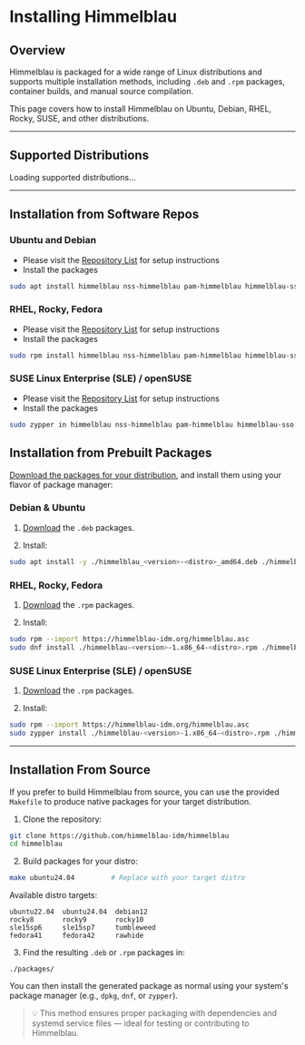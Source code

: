 # Installing Himmelblau

## Overview

Himmelblau is packaged for a wide range of Linux distributions and supports multiple installation methods, including `.deb` and `.rpm` packages, container builds, and manual source compilation.

This page covers how to install Himmelblau on Ubuntu, Debian, RHEL, Rocky, SUSE, and other distributions.

---

## Supported Distributions

<div id="supported-distros">
  Loading supported distributions...
</div>

---

## Installation from Software Repos

### Ubuntu and Debian

* Please visit the [Repository List](./advanced/Ubuntu-and-Debian-Repos.md) for setup instructions
* Install the packages
```bash
sudo apt install himmelblau nss-himmelblau pam-himmelblau himmelblau-sso
```

### RHEL, Rocky, Fedora

* Please visit the [Repository List](./advanced/RPM-Repos.md) for setup instructions
* Install the packages
```bash
sudo rpm install himmelblau nss-himmelblau pam-himmelblau himmelblau-sso
```

### SUSE Linux Enterprise (SLE) / openSUSE

* Please visit the [Repository List](./advanced/RPM-Repos.md) for setup instructions
* Install the packages
```bash
sudo zypper in himmelblau nss-himmelblau pam-himmelblau himmelblau-sso
```

## Installation from Prebuilt Packages

[Download the packages for your distribution](https://himmelblau-idm.org/downloads.html), and install them using your flavor of package manager:

### Debian & Ubuntu

1. [Download](https://himmelblau-idm.org/downloads.html) the `.deb` packages.

2. Install:

```bash
sudo apt install -y ./himmelblau_<version>-<distro>_amd64.deb ./himmelblau-sshd-config_<version>-<distro>_amd64.deb ./himmelblau-sso_<version>-<distro>_amd64.deb ./nss-himmelblau_<version>-<distro>_amd64.deb ./pam-himmelblau_<version>-<distro>_amd64.deb ./himmelblau-qr-greeter_<version>-<distro>_amd64.deb 
```

### RHEL, Rocky, Fedora

1. [Download](https://himmelblau-idm.org/downloads.html) the `.rpm` packages.

2. Install:

```bash
sudo rpm --import https://himmelblau-idm.org/himmelblau.asc
sudo dnf install ./himmelblau-<version>-1.x86_64-<distro>.rpm ./himmelblau-sshd-config-<version>-1.x86_64-<distro>.rpm ./himmelblau-sso-<version>-1.x86_64-<distro>.rpm ./nss-himmelblau-<version>-1.x86_64-<distro>.rpm ./pam-himmelblau-<version>-1.x86_64-<distro>.rpm ./himmelblau-qr-greeter-<version>-1.x86_64-<distro>.rpm
```

### SUSE Linux Enterprise (SLE) / openSUSE

1. [Download](https://himmelblau-idm.org/downloads.html) the `.rpm` packages.

2. Install:

```bash
sudo rpm --import https://himmelblau-idm.org/himmelblau.asc
sudo zypper install ./himmelblau-<version>-1.x86_64-<distro>.rpm ./himmelblau-sshd-config-<version>-1.x86_64-<distro>.rpm ./himmelblau-sso-<version>-1.x86_64-<distro>.rpm ./nss-himmelblau-<version>-1.x86_64-<distro>.rpm ./pam-himmelblau-<version>-1.x86_64-<distro>.rpm ./himmelblau-qr-greeter-<version>-1.x86_64-<distro>.rpm 
```

---

## Installation From Source

If you prefer to build Himmelblau from source, you can use the provided `Makefile` to produce native packages for your target distribution.

1. Clone the repository:

```bash
git clone https://github.com/himmelblau-idm/himmelblau
cd himmelblau
```

2. Build packages for your distro:

```bash
make ubuntu24.04         # Replace with your target distro
```

   Available distro targets:

```
ubuntu22.04  ubuntu24.04  debian12
rocky8       rocky9       rocky10
sle15sp6     sle15sp7     tumbleweed
fedora41     fedora42     rawhide
```

3. Find the resulting `.deb` or `.rpm` packages in:

```
./packages/
```

You can then install the generated package as normal using your system's package manager (e.g., `dpkg`, `dnf`, or `zypper`).

> 💡 This method ensures proper packaging with dependencies and systemd service files — ideal for testing or contributing to Himmelblau.
